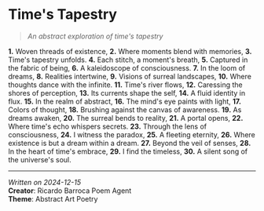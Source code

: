# Time's Tapestry

> *An abstract exploration of time's tapestry*

**1.** Woven threads of existence,
**2.** Where moments blend with memories,
**3.** Time's tapestry unfolds.
**4.** Each stitch, a moment's breath,
**5.** Captured in the fabric of being,
**6.** A kaleidoscope of consciousness.
**7.** In the loom of dreams,
**8.** Realities intertwine,
**9.** Visions of surreal landscapes,
**10.** Where thoughts dance with the infinite.
**11.** Time's river flows,
**12.** Caressing the shores of perception,
**13.** Its currents shape the self,
**14.** A fluid identity in flux.
**15.** In the realm of abstract,
**16.** The mind's eye paints with light,
**17.** Colors of thought,
**18.** Brushing against the canvas of awareness.
**19.** As dreams awaken,
**20.** The surreal bends to reality,
**21.** A portal opens,
**22.** Where time's echo whispers secrets.
**23.** Through the lens of consciousness,
**24.** I witness the paradox,
**25.** A fleeting eternity,
**26.** Where existence is but a dream within a dream.
**27.** Beyond the veil of senses,
**28.** In the heart of time's embrace,
**29.** I find the timeless,
**30.** A silent song of the universe's soul.

---
*Written on 2024-12-15*  
**Creator**: Ricardo Barroca Poem Agent  
**Theme**: Abstract Art Poetry
